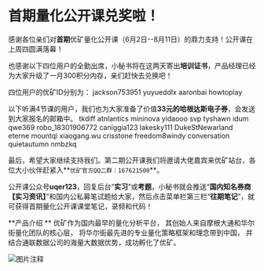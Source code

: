 # 首期量化公开课兑奖啦！

感谢各位亲们对**首期**优矿量化公开课（6月2日--8月11日）的鼎力支持！公开课在上周四圆满落幕！

也感谢以下四位用户的全勤出席，小秘书将在这两天寄出**培训证书**，产品经理已经为大家升级了一月300积分内存，亲们赶快去兑换吧！

四位用户的优矿ID分别为：
jackson753951
yuyueddlx
aaronbai
howtoplay

以下听满4节课的用户，我们也为大家准备了价值**33元的哈根达斯电子券**，会发送到大家报名的邮箱中。
tkdiff
atnlantics
mininova
yidaooo
svp
tyshawn
idum
qwe369
robo_18301906772
caniggia123
lakesky111
DukeStNewarland
eterne
mountqi
xiaogang.wu
crisstone
freedom8windy
conversation
quietautumn
nmbzkq

最后，希望大家继续支持我们。第二期公开课我们将邀请大佬嘉宾来优矿站台，各位大小伙伴赶紧入**`优矿官方QQ二群：167621500`**。

公开课公众号**uqer123**，回复后台“**实习**”或**考题**，小秘书就会推送“**国内知名券商【实习资讯】**”和国内公私募笔试题给大家，然后点击菜单栏第三栏“**往期笔记**”，就可获得首期量化公开课课堂笔记，录频和代码！

**产品介绍 **
优矿作为国内最早的量化分析平台，
其创始人来自摩根大通和华尔街量化团队的核心层，
将华尔街最先进的专业量化策略框架和理念带到中国，
并结合通联数据公司的海量大数据优势，成功孵化了优矿。

![图片注释](http://ww3.sinaimg.cn/large/74f9eedbgw1f6vjx25ndlj20zk0qo441.jpg)
